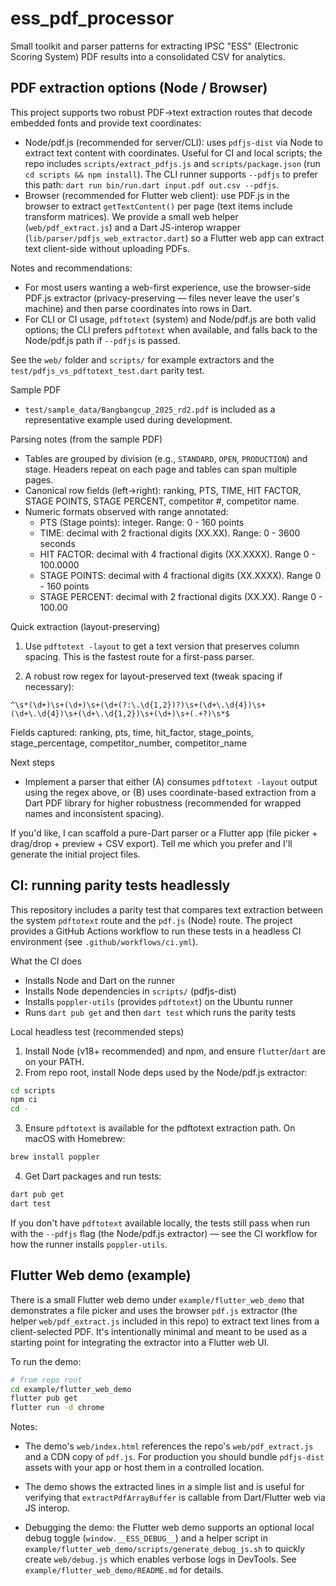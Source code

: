 # ess_pdf_processor
Small toolkit and parser patterns for extracting IPSC "ESS" (Electronic Scoring System) PDF results into a consolidated CSV for analytics.

## PDF extraction options (Node / Browser)

This project supports two robust PDF→text extraction routes that decode embedded fonts and provide text coordinates:

- Node/pdf.js (recommended for server/CLI): uses `pdfjs-dist` via Node to extract text content with coordinates. Useful for CI and local scripts; the repo includes `scripts/extract_pdfjs.js` and `scripts/package.json` (run `cd scripts && npm install`). The CLI runner supports `--pdfjs` to prefer this path: `dart run bin/run.dart input.pdf out.csv --pdfjs`.
- Browser (recommended for Flutter web client): use PDF.js in the browser to extract `getTextContent()` per page (text items include transform matrices). We provide a small web helper (`web/pdf_extract.js`) and a Dart JS-interop wrapper (`lib/parser/pdfjs_web_extractor.dart`) so a Flutter web app can extract text client-side without uploading PDFs.

Notes and recommendations:
- For most users wanting a web-first experience, use the browser-side PDF.js extractor (privacy-preserving — files never leave the user's machine) and then parse coordinates into rows in Dart.
- For CLI or CI usage, `pdftotext` (system) and Node/pdf.js are both valid options; the CLI prefers `pdftotext` when available, and falls back to the Node/pdf.js path if `--pdfjs` is passed.

See the `web/` folder and `scripts/` for example extractors and the `test/pdfjs_vs_pdftotext_test.dart` parity test.


Sample PDF
 - `test/sample_data/Bangbangcup_2025_rd2.pdf` is included as a representative example used during development.

Parsing notes (from the sample PDF)
 - Tables are grouped by division (e.g., `STANDARD`, `OPEN`, `PRODUCTION`) and stage. Headers repeat on each page and tables can span multiple pages.
 - Canonical row fields (left→right): ranking, PTS, TIME, HIT FACTOR, STAGE POINTS, STAGE PERCENT, competitor #, competitor name.
 - Numeric formats observed with range annotated:
	 - PTS (Stage points): integer. Range: 0 - 160 points
	 - TIME: decimal with 2 fractional digits (XX.XX). Range: 0 - 3600 seconds
	 - HIT FACTOR: decimal with 4 fractional digits (XX.XXXX). Range 0 - 100.0000
	 - STAGE POINTS: decimal with 4 fractional digits (XX.XXXX). Range 0 - 160 points
	 - STAGE PERCENT: decimal with 2 fractional digits (XX.XX). Range 0 - 100.00

Quick extraction (layout-preserving)
1. Use `pdftotext -layout` to get a text version that preserves column spacing. This is the fastest route for a first-pass parser.

2. A robust row regex for layout-preserved text (tweak spacing if necessary):

```
^\s*(\d+)\s+(\d+)\s+(\d+(?:\.\d{1,2})?)\s+(\d+\.\d{4})\s+(\d+\.\d{4})\s+(\d+\.\d{1,2})\s+(\d+)\s+(.+?)\s*$
```

Fields captured: ranking, pts, time, hit_factor, stage_points, stage_percentage, competitor_number, competitor_name

Next steps
 - Implement a parser that either (A) consumes `pdftotext -layout` output using the regex above, or (B) uses coordinate-based extraction from a Dart PDF library for higher robustness (recommended for wrapped names and inconsistent spacing).

If you'd like, I can scaffold a pure-Dart parser or a Flutter app (file picker + drag/drop + preview + CSV export). Tell me which you prefer and I'll generate the initial project files.

## CI: running parity tests headlessly

This repository includes a parity test that compares text extraction between the system `pdftotext` route and the `pdf.js` (Node) route. The project provides a GitHub Actions workflow to run these tests in a headless CI environment (see `.github/workflows/ci.yml`).

What the CI does
- Installs Node and Dart on the runner
- Installs Node dependencies in `scripts/` (pdfjs-dist)
- Installs `poppler-utils` (provides `pdftotext`) on the Ubuntu runner
- Runs `dart pub get` and then `dart test` which runs the parity tests

Local headless test (recommended steps)

1. Install Node (v18+ recommended) and npm, and ensure `flutter`/`dart` are on your PATH.
2. From repo root, install Node deps used by the Node/pdf.js extractor:

```bash
cd scripts
npm ci
cd -
```

3. Ensure `pdftotext` is available for the pdftotext extraction path. On macOS with Homebrew:

```bash
brew install poppler
```

4. Get Dart packages and run tests:

```bash
dart pub get
dart test
```

If you don't have `pdftotext` available locally, the tests still pass when run with the `--pdfjs` flag (the Node/pdf.js extractor) — see the CI workflow for how the runner installs `poppler-utils`.

## Flutter Web demo (example)

There is a small Flutter web demo under `example/flutter_web_demo` that demonstrates a file picker and uses the browser `pdf.js` extractor (the helper `web/pdf_extract.js` included in this repo) to extract text lines from a client-selected PDF. It's intentionally minimal and meant to be used as a starting point for integrating the extractor into a Flutter web UI.

To run the demo:

```bash
# from repo root
cd example/flutter_web_demo
flutter pub get
flutter run -d chrome
```

Notes:
- The demo's `web/index.html` references the repo's `web/pdf_extract.js` and a CDN copy of `pdf.js`. For production you should bundle `pdfjs-dist` assets with your app or host them in a controlled location.
- The demo shows the extracted lines in a simple list and is useful for verifying that `extractPdfArrayBuffer` is callable from Dart/Flutter web via JS interop.

- Debugging the demo: the Flutter web demo supports an optional local debug toggle (`window.__ESS_DEBUG__`) and a helper script in `example/flutter_web_demo/scripts/generate_debug_js.sh` to quickly create `web/debug.js` which enables verbose logs in DevTools. See `example/flutter_web_demo/README.md` for details.

